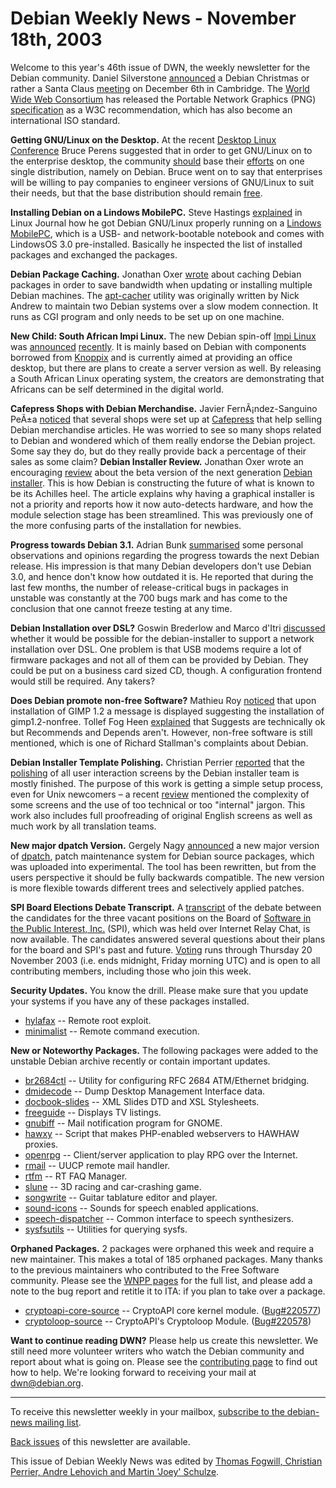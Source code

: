 
Debian Weekly News - November 18th, 2003
========================================


Welcome to this year's 46th issue of DWN, the weekly newsletter for the
Debian community. Daniel Silverstone [announced](http://www.chiark.greenend.org.uk/pipermail/debian-uk/2003-November/001909.html) a Debian Christmas or rather a Santa Claus [meeting](http://wiki.earth.li/DebianXmasMeet) on December 6th in
Cambridge. The [World Wide Web Consortium](http://www.w3c.org/)
has released the Portable Network Graphics (PNG) [specification](http://www.w3.org/TR/2003/REC-PNG-20031110/) as a W3C
recommendation, which has also become an international ISO standard.


**Getting GNU/Linux on the Desktop.** At the recent [Desktop Linux
Conference](http://www.butrain.com/itp/desklinux.asp?source=15632) Bruce Perens suggested that in order to get GNU/Linux on to
the enterprise desktop, the community [should](http://www.infoworld.com/article/03/11/10/HNdesktopwalk_1.html) base their [efforts](http://www.wired.com/news/infostructure/0,1377,61166,00.html) on one single distribution, namely on Debian. Bruce went on to
say that enterprises will be willing to pay companies to engineer versions of
GNU/Linux to suit their needs, but that the base distribution should remain [free](https://www.debian.org/social_contract#guidelines).


**Installing Debian on a Lindows MobilePC.** Steve Hastings [explained](http://linuxjournal.com/article.php?sid=7165) in Linux
Journal how he got Debian GNU/Linux properly running on a [Lindows MobilePC](http://info.lindows.com/mobilepc/mobilepc.htm),
which is a USB- and network-bootable notebook and comes with LindowsOS 3.0
pre-installed. Basically he inspected the list of installed packages and
exchanged the packages.


**Debian Package Caching.** Jonathan Oxer [wrote](http://articles.linmagau.org/modules.php?op=modload&name=Sections&file=index&req=viewarticle&artid=451) about caching Debian packages in order to save bandwidth when
updating or installing multiple Debian machines. The [apt-cacher](https://packages.debian.org/apt-cacher) utility was
originally written by Nick Andrew to maintain two Debian systems over a slow
modem connection. It runs as CGI program and only needs to be set up on one
machine.


**New Child: South African Impi Linux.** The new Debian
spin-off [Impi Linux](http://www.impi.org.za/) was [announced](http://www.tectonic.co.za/default.php?action=view&id=240) [recently](http://www.newsforge.com/article.pl?sid=03/11/12/1649248). It is mainly based on Debian with components borrowed from [Knoppix](http://www.knoppix.org/) and is currently aimed at providing
an office desktop, but there are plans to create a server version as well. By
releasing a South African Linux operating system, the creators are
demonstrating that Africans can be self determined in the digital world.


**Cafepress Shops with Debian Merchandise.** Javier
FernÃ¡ndez-Sanguino PeÃ±a [noticed](https://lists.debian.org/debian-project-0311/msg00061.html)
that several shops were set up at [Cafepress](http://www.cafepress.com/) that help selling Debian merchandise articles. He was worried
to see so many shops related to Debian and wondered which of them really
endorse the Debian project. Some say they do, but do they really provide back
a percentage of their sales as some claim?
**Debian Installer Review.** Jonathan Oxer wrote an
encouraging [review](http://articles.linmagau.org/modules.php?op=modload&name=Sections&file=index&req=viewarticle&artid=455) about the beta version of the next generation [Debian installer](https://www.debian.org/devel/debian-installer/). This is how
Debian is constructing the future of what is known to be its Achilles heel.
The article explains why having a graphical installer is not a priority and
reports how it now auto-detects hardware, and how the module selection stage
has been streamlined.
This was previously one of the more confusing parts of the installation for
newbies.


**Progress towards Debian 3.1.** Adrian Bunk [summarised](https://lists.debian.org/debian-release-0311/msg00067.html)
some personal observations and opinions regarding the progress towards the
next Debian release. His impression is that many Debian developers don't use
Debian 3.0, and hence don't know how outdated it is. He reported that during
the last few months, the number of release-critical bugs in packages in unstable
was constantly at the 700 bugs mark and has come to the conclusion that one cannot
freeze testing at any time.


**Debian Installation over DSL?** Goswin Brederlow and Marco
d'Itri [discussed](https://lists.debian.org/debian-boot-0311/msg01164.html) whether it would be possible for the debian-installer to support
a network installation over DSL. One problem is that USB modems require a lot
of firmware packages and not all of them can be provided by Debian. They
could be put on a business card sized CD, though. A configuration frontend would still
be required. Any takers?


**Does Debian promote non-free Software?** Mathieu Roy [noticed](https://lists.debian.org/debian-devel-0311/msg00911.html)
that upon installation of GIMP 1.2 a message is displayed suggesting the
installation of gimp1.2-nonfree. Tollef Fog Heen [explained](https://lists.debian.org/debian-devel-0311/msg00918.html)
that Suggests are technically ok but Recommends and Depends aren't. However,
non-free software is still mentioned, which is one of Richard Stallman's
complaints about Debian.


**Debian Installer Template Polishing.** Christian Perrier [reported](https://lists.debian.org/debian-boot-0311/msg01214.html)
that the [polishing](https://lists.debian.org/debian-boot-0310/msg01686.html) of all user interaction screens by the Debian installer team is
mostly finished. The purpose of this work is getting a simple setup process,
even for Unix newcomers – a recent [review](https://lists.debian.org/debian-boot-0311/msg00983.html)
mentioned the complexity of some
screens and the use of too technical or too "internal" jargon. This work also
includes full proofreading of original English screens as well as much work by
all translation teams.


**New major dpatch Version.** Gergely Nagy [announced](https://lists.debian.org/debian-devel-0311/msg01295.html) a
new major version of [dpatch](https://packages.debian.org/dpatch),
patch maintenance system for Debian source packages, which was uploaded into
experimental. The tool has been rewritten, but from the users perspective it
should be fully backwards compatible. The new version is more flexible
towards different trees and selectively applied patches.


**SPI Board Elections Debate Transcript.** A [transcript](http://lists.spi-inc.org/pipermail/spi-announce/2003/000063.html) of the debate between the candidates for the three vacant positions
on the Board of [Software in the Public
Interest, Inc.](https://www.spi-inc.org/) (SPI), which was held over Internet Relay Chat,
is now available. The candidates
answered several questions about their plans for the board and SPI's
past and future.
[Voting](https://www.spi-inc.org/secretary/votes/vote2/)
runs through Thursday 20 November 2003 (i.e. ends midnight, Friday
morning UTC) and is open to all contributing members, including
those who join this week.


**Security Updates.** You know the drill. Please make sure
that you update your systems if you have any of these packages installed.


* [hylafax](https://www.debian.org/security/2003/dsa-401) --
 Remote root exploit.
* [minimalist](https://www.debian.org/security/2003/dsa-402) --
 Remote command execution.


**New or Noteworthy Packages.** The following packages were
added to the unstable Debian archive recently or contain important updates.


* [br2684ctl](https://packages.debian.org/unstable/net/br2684ctl)
 -- Utility for configuring RFC 2684 ATM/Ethernet bridging.
* [dmidecode](https://packages.debian.org/unstable/utils/dmidecode)
 -- Dump Desktop Management Interface data.
* [docbook-slides](https://packages.debian.org/unstable/text/docbook-slides)
 -- XML Slides DTD and XSL Stylesheets.
* [freeguide](https://packages.debian.org/unstable/misc/freeguide)
 -- Displays TV listings.
* [gnubiff](https://packages.debian.org/unstable/mail/gnubiff)
 -- Mail notification program for GNOME.
* [hawxy](https://packages.debian.org/unstable/web/hawxy)
 -- Script that makes PHP-enabled webservers to HAWHAW proxies.
* [openrpg](https://packages.debian.org/unstable/games/openrpg)
 -- Client/server application to play RPG over the Internet.
* [rmail](https://packages.debian.org/unstable/mail/rmail)
 -- UUCP remote mail handler.
* [rtfm](https://packages.debian.org/unstable/misc/rtfm)
 -- RT FAQ Manager.
* [slune](https://packages.debian.org/unstable/games/slune)
 -- 3D racing and car-crashing game.
* [songwrite](https://packages.debian.org/unstable/sound/songwrite)
 -- Guitar tablature editor and player.
* [sound-icons](https://packages.debian.org/unstable/sound/sound-icons)
 -- Sounds for speech enabled applications.
* [speech-dispatcher](https://packages.debian.org/unstable/sound/speech-dispatcher)
 -- Common interface to speech synthesizers.
* [sysfsutils](https://packages.debian.org/unstable/utils/sysfsutils)
 -- Utilities for querying sysfs.


**Orphaned Packages.** 2 packages were orphaned this week and
require a new maintainer. This makes a total of 185 orphaned packages. Many
thanks to the previous maintainers who contributed to the Free Software
community. Please see the [WNPP pages](https://www.debian.org/devel/wnpp/) for
the full list, and please add a note to the bug report and retitle it to ITA:
if you plan to take over a package.


* [cryptoapi-core-source](https://packages.debian.org/unstable/admin/cryptoapi-core-source)
 -- CryptoAPI core kernel module.
 ([Bug#220577](https://bugs.debian.org/220577))
* [cryptoloop-source](https://packages.debian.org/unstable/admin/cryptoloop-source)
 -- CryptoAPI's Cryptoloop Module.
 ([Bug#220578](https://bugs.debian.org/220578))


**Want to continue reading DWN?** Please help us create this
newsletter. We still need more volunteer writers who watch the Debian
community and report about what is going on. Please see the [contributing page](https://www.debian.org/News/weekly/contributing) to find out how
to help. We're looking forward to receiving your mail at [dwn@debian.org](mailto:dwn@debian.org).




---



 To receive this newsletter weekly in your mailbox, [subscribe to the debian-news mailing list](https://lists.debian.org/debian-news/).



[Back issues](https://www.debian.org/News/weekly/) of this newsletter are available.



This issue of Debian Weekly News was edited by [Thomas Fogwill, Christian Perrier, Andre Lehovich and Martin 'Joey' Schulze](mailto:dwn@debian.org).






